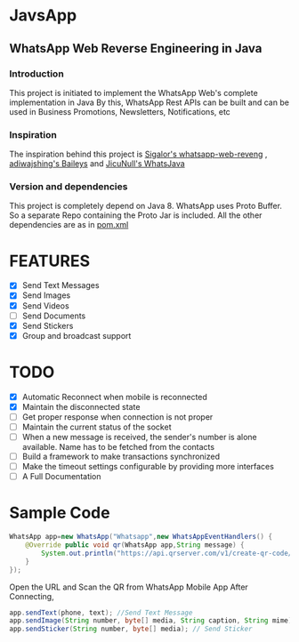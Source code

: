 # JavsApp

## WhatsApp Web Reverse Engineering in Java

### Introduction

This project is initiated to implement the WhatsApp Web's complete implementation in Java By this, WhatsApp Rest APIs
can be built and can be used in Business Promotions, Newsletters, Notifications, etc

### Inspiration

The inspiration behind this project is
[Sigalor's whatsapp-web-reveng](https://github.com/sigalor/whatsapp-web-reveng)
, [adiwajshing's Baileys](https://github.com/adiwajshing/Baileys)
and [JicuNull's WhatsJava](https://github.com/JicuNull/WhatsJava)

### Version and dependencies

This project is completely depend on Java 8. WhatsApp uses Proto Buffer. So a separate Repo containing the Proto Jar is
included. All the other dependencies are as in [pom.xml](pom.xml)

# FEATURES

- [x] Send Text Messages
- [x] Send Images
- [x] Send Videos
- [ ] Send Documents
- [x] Send Stickers
- [x] Group and broadcast support

# TODO

- [x] Automatic Reconnect when mobile is reconnected
- [x] Maintain the disconnected state
- [ ] Get proper response when connection is not proper
- [ ] Maintain the current status of the socket
- [ ] When a new message is received, the sender's number is alone available. Name has to be fetched from the contacts
- [ ] Build a framework to make transactions synchronized
- [ ] Make the timeout settings configurable by providing more interfaces
- [ ] A Full Documentation

# Sample Code

```java
WhatsApp app=new WhatsApp("Whatsapp",new WhatsAppEventHandlers() {
    @Override public void qr(WhatsApp app,String message) {
        System.out.println("https://api.qrserver.com/v1/create-qr-code/?size=450x450&data="+Encode.forUriComponent(message));
    }
});
```

Open the URL and Scan the QR from WhatsApp Mobile App After Connecting,

```java
app.sendText(phone, text); //Send Text Message
app.sendImage(String number, byte[] media, String caption, String mime); //Send Image  
app.sendSticker(String number, byte[] media); // Send Sticker  
```